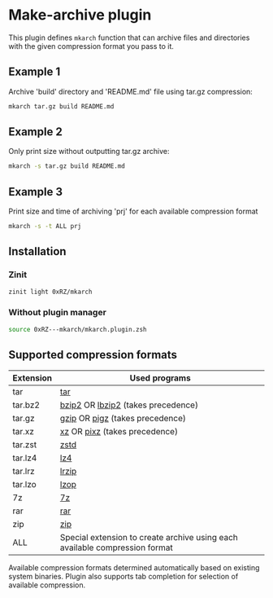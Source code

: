 # Make-archive plugin

This plugin defines `mkarch` function that can archive files and directories with the given compression format you pass to it.

## Example 1

Archive 'build' directory and 'README.md' file using tar.gz compression:

```bash
mkarch tar.gz build README.md
```

## Example 2

Only print size without outputting tar.gz archive:

```bash
mkarch -s tar.gz build README.md
```

## Example 3

Print size and time of archiving 'prj' for each available compression format

```bash
mkarch -s -t ALL prj
```

## Installation

### Zinit

```zsh
zinit light 0xRZ/mkarch
```

### Without plugin manager

```zsh
source 0xRZ---mkarch/mkarch.plugin.zsh
```

## Supported compression formats

| Extension | Used programs                                                                                        |
|-----------|------------------------------------------------------------------------------------------------------|
| tar       | [tar](https://www.gnu.org/software/tar/)                                                             |
| tar.bz2   | [bzip2]( https://sourceware.org/bzip2/) OR [lbzip2]( http://lbzip2.org) (takes precedence)           |
| tar.gz    | [gzip]( https://www.gnu.org/software/gzip/) OR [pigz]( https://www.zlib.net/pigz) (takes precedence) |
| tar.xz    | [xz]( https://tukaani.org/xz/) OR [pixz]( https://github.com/vasi/pixz) (takes precedence)           |
| tar.zst   | [zstd](https://facebook.github.io/zstd/)                                                             |
| tar.lz4   | [lz4]( http://www.lz4.org/)                                                                          |
| tar.lrz   | [lrzip]( https://github.com/ckolivas/lrzip)                                                          |
| tar.lzo   | [lzop]( https://www.lzop.org/)                                                                       |
| 7z        | [7z]( https://github.com/jinfeihan57/p7zip)                                                          |
| rar       | [rar]( https://www.rarlab.com)                                                                       |
| zip       | [zip]( http://www.info-zip.org/Zip.html)                                                             |
| ALL       | Special extension to create archive using each available compression format                          |

Available compression formats determined automatically based on existing system binaries. Plugin also supports tab completion for selection of available compression.
